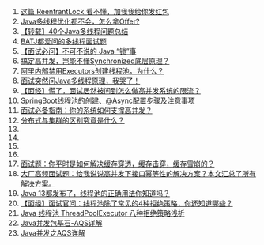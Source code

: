 1. [这篇 ReentrantLock 看不懂，加我我给你发红包](https://mp.weixin.qq.com/s/KhpH_OpD6IPOqLMBg7492A)
1. [Java多线程优化都不会，怎么拿Offer?](https://mp.weixin.qq.com/s/fYBiZ28XHpmzjJdU0aD7vw)
1. [【转载】40个Java多线程问题总结](https://mp.weixin.qq.com/s/ijGZXoe9Iwr6Ki2G8L7ptA)
1. [BATJ都爱问的多线程面试题](https://mp.weixin.qq.com/s/oSXvWZUENifFhyykwlvWgA)
1. [【面试必问】不可不说的 Java “锁”事](https://mp.weixin.qq.com/s/EMmQfk3xs4CH0PsZISTKDw)
1. [搞定高并发，岂能不懂Synchronized底层原理？](https://mp.weixin.qq.com/s/6vPCduJ9vEj_DVXY9BZqxw)
1. [阿里内部禁用Executors创建线程池，为什么？](https://mp.weixin.qq.com/s/pgYNZGKkZ53xzHpPY5Exyw)
1. [面试突然问Java多线程原理，我哭了！](https://mp.weixin.qq.com/s/xSqGr2yXbSHPmfpLYInCzA)
1. [【面经】慌了，面试居然被问到怎么做高并发系统的限流？](https://mp.weixin.qq.com/s/26eIb6bdTX59Ih5jpU64kA)
1. [SpringBoot线程池的创建、@Async配置步骤及注意事项](https://mp.weixin.qq.com/s/OwpxqZD-iXeiXFA8BvJFug)
1. [面试必备指南：你的系统如何支撑高并发？](https://mp.weixin.qq.com/s/poRrtaqBJjgfj8ZOUxcD-A)
1. [分布式与集群的区别究竟是什么？](https://mp.weixin.qq.com/s/j8M4wLZak0uLjtzvUMyIZw)
1. []()
1. []()
1. []()
1. []()
1. [面试题：你平时是如何解决缓存穿透，缓存击穿，缓存雪崩的？](https://mp.weixin.qq.com/s/EzrhCYjVCQv5ZZnRHr6FLQ)
1. [大厂高频面试题：给我说说高并发下接口幂等性的解决方案？本文汇总了所有解决方案。](https://mp.weixin.qq.com/s/8ZPdOVqEQZpvDFaoqxoqYQ)
1. [Java 13都发布了，线程池的正确用法你知道吗？](https://mp.weixin.qq.com/s/owrAeEDf4wpgEWjKPueFaA)
1. [【面经】面试官问：线程池除了常见的4种拒绝策略，你还知道哪些？](https://mp.weixin.qq.com/s/SNAEg0rZ4up9GdrR0jkGSQ)
1. [Java 线程池 ThreadPoolExecutor 八种拒绝策略浅析](https://mp.weixin.qq.com/s/xtrWyGO6gTAl94JLI3SRWg)
1. [Java并发包基石-AQS详解](https://www.cnblogs.com/chengxiao/archive/2017/07/24/7141160.html)
1. [Java并发之AQS详解](https://www.cnblogs.com/waterystone/p/4920797.html)
